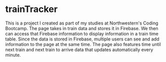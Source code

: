 # trainTracker

This is a project I created as part of my studies at Northwestern's Coding Bootcamp. The page takes in train data and stores it in Firebase. We then can access that Firebase information to display information in a train time table. Since the data is stored in Firebase, multiple users can see and add information to the page at the same time. The page also features time until next train and next train to arrive data that updates automatically every minute.